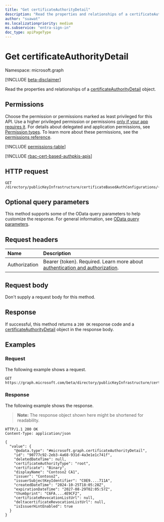 ```yaml
---
title: "Get certificateAuthorityDetail"
description: "Read the properties and relationships of a certificateAuthorityDetail object."
author: "suawat"
ms.localizationpriority: medium
ms.subservice: "entra-sign-in"
doc_type: apiPageType
---
```


# Get certificateAuthorityDetail

Namespace: microsoft.graph

[!INCLUDE [beta-disclaimer](../../includes/beta-disclaimer.md)]

Read the properties and relationships of a [certificateAuthorityDetail](../resources/certificateauthoritydetail.md) object.

## Permissions

Choose the permission or permissions marked as least privileged for this API. Use a higher privileged permission or permissions [only if your app requires it](/graph/permissions-overview#best-practices-for-using-microsoft-graph-permissions). For details about delegated and application permissions, see [Permission types](/graph/permissions-overview#permission-types). To learn more about these permissions, see the [permissions reference](/graph/permissions-reference).

<!-- {
  "blockType": "permissions",
  "name": "certificateauthoritydetail-get-permissions"
}
-->
[!INCLUDE [permissions-table](../includes/permissions/certificateauthoritydetail-get-permissions.md)]

[!INCLUDE [rbac-cert-based-authpkis-apis](../includes/rbac-for-apis/rbac-cert-based-authpkis-apis.md)]

## HTTP request

<!-- {
  "blockType": "ignored"
}
-->

``` http
GET /directory/publicKeyInfrastructure/certificateBasedAuthConfigurations/{certificateBasedAuthPkiId}/certificateAuthorities/{certificateAuthorityDetailId}
```

## Optional query parameters

This method supports some of the OData query parameters to help customize the response. For general information, see [OData query parameters](/graph/query-parameters).

## Request headers

|Name|Description|
|:---|:---|
|Authorization|Bearer {token}. Required. Learn more about [authentication and authorization](/graph/auth/auth-concepts).|

## Request body

Don't supply a request body for this method.

## Response

If successful, this method returns a `200 OK` response code and a [certificateAuthorityDetail](../resources/certificateauthoritydetail.md) object in the response body.

## Examples

### Request

The following example shows a request.
<!-- {
  "blockType": "request",
  "name": "get_certificateauthoritydetail"
}
-->
``` http
GET https://graph.microsoft.com/beta/directory/publicKeyInfrastructure/certificateBasedAuthConfigurations/{certificateBasedAuthPkiId}/certificateAuthorities/{certificateAuthorityDetailId}
```


### Response

The following example shows the response.
>**Note:** The response object shown here might be shortened for readability.

``` http
HTTP/1.1 200 OK
Content-Type: application/json

{
  "value": {
    "@odata.type": "#microsoft.graph.certificateAuthorityDetail",
    "id": "90777c92-2eb3-4a68-931d-4a3e1e1c741f",
    "deletedDateTime": null,
    "certificateAuthorityType": "root",
    "certificate": "Binary",
    "displayName": "Contoso2 CA1",
    "issuer": "Contoso2",
    "issuerSubjectKeyIdentifier": "C0E9....711A",
    "createdDateTime": "2024-10-25T18:05:28Z",
    "expirationDateTime": "2027-08-29T02:05:57Z",
    "thumbprint": "C6FA....4E9CF2",
    "certificateRevocationListUrl": null,
    "deltacertificateRevocationListUrl": null,
    "isIssuerHintEnabled": true
  }
}
```